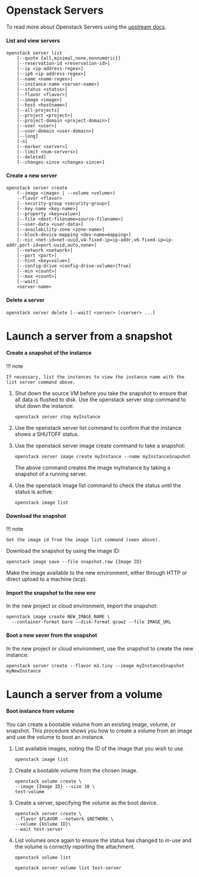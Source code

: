 # Openstack Servers

To read more about Openstack Servers using the [upstream docs](https://docs.openstack.org/python-openstackclient/latest/cli/command-objects/server.html).

#### List and view servers

``` shell
openstack server list
    [--quote {all,minimal,none,nonnumeric}]
    [--reservation-id <reservation-id>]
    [--ip <ip-address-regex>]
    [--ip6 <ip-address-regex>]
    [--name <name-regex>]
    [--instance-name <server-name>]
    [--status <status>]
    [--flavor <flavor>]
    [--image <image>]
    [--host <hostname>]
    [--all-projects]
    [--project <project>]
    [--project-domain <project-domain>]
    [--user <user>]
    [--user-domain <user-domain>]
    [--long]
    [-n]
    [--marker <server>]
    [--limit <num-servers>]
    [--deleted]
    [--changes-since <changes-since>]
```

#### Create a new server

``` shell
openstack server create
    (--image <image> | --volume <volume>)
    --flavor <flavor>
    [--security-group <security-group>]
    [--key-name <key-name>]
    [--property <key=value>]
    [--file <dest-filename=source-filename>]
    [--user-data <user-data>]
    [--availability-zone <zone-name>]
    [--block-device-mapping <dev-name=mapping>]
    [--nic <net-id=net-uuid,v4-fixed-ip=ip-addr,v6-fixed-ip=ip-addr,port-id=port-uuid,auto,none>]
    [--network <network>]
    [--port <port>]
    [--hint <key=value>]
    [--config-drive <config-drive-volume>|True]
    [--min <count>]
    [--max <count>]
    [--wait]
    <server-name>
```

#### Delete a server

``` shell
openstack server delete [--wait] <server> [<server> ...]
```

# Launch a server from a snapshot

#### Create a snapshot of the instance

!!! note

    If necessary, list the instances to view the instance name with the list server command above.

1. Shut down the source VM before you take the snapshot to ensure that all data is flushed to disk. Use the openstack server stop command to shut down the instance:

    ``` shell
    openstack server stop myInstance
    ```

2. Use the openstack server list command to confirm that the instance shows a SHUTOFF status.

3. Use the openstack server image create command to take a snapshot:

    ``` shell
    openstack server image create myInstance --name myInstanceSnapshot
    ```

    The above command creates the image myInstance by taking a snapshot of a running server.

4. Use the openstack image list command to check the status until the status is active:

    ``` shell
    openstack image list
    ```

#### Download the snapshot

!!! note

    Get the image id from the image list command (seen above).

Download the snapshot by using the image ID:

``` shell
openstack image save --file snapshot.raw {Image ID}
```

Make the image available to the new environment, either through HTTP or direct upload to a machine (scp).

#### Import the snapshot to the new env

In the new project or cloud environment, import the snapshot:

``` shell
openstack image create NEW_IMAGE_NAME \
  --container-format bare --disk-format qcow2 --file IMAGE_URL
```

#### Boot a new sever from the snapshot

In the new project or cloud environment, use the snapshot to create the new instance:

``` shell
openstack server create --flavor m1.tiny --image myInstanceSnapshot myNewInstance
```

# Launch a server from a volume

#### Boot instance from volume

You can create a bootable volume from an existing image, volume, or snapshot. This procedure shows you how to create a volume from an image and use the volume to boot an instance.

1. List available images, noting the ID of the image that you wish to use.

    ``` shell
    openstack image list
    ```

2. Create a bootable volume from the chosen image.

    ``` shell
    openstack volume create \
    --image {Image ID} --size 10 \
    test-volume
    ```

3. Create a server, specifying the volume as the boot device.

    ``` shell
    openstack server create \
    --flavor $FLAVOR --network $NETWORK \
    --volume {Volume ID}\
    --wait test-server
    ```

4. List volumes once again to ensure the status has changed to in-use and the volume is correctly reporting the attachment.

    ``` shell
    openstack volume list
    ```

    ``` shell
    openstack server volume list test-server
    ```
